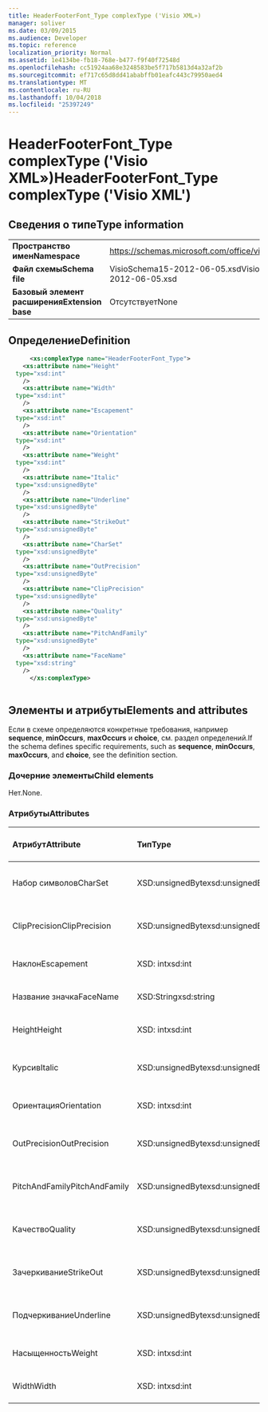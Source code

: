 ```yaml
---
title: HeaderFooterFont_Type complexType ('Visio XML»)
manager: soliver
ms.date: 03/09/2015
ms.audience: Developer
ms.topic: reference
localization_priority: Normal
ms.assetid: 1e4134be-fb18-768e-b477-f9f40f72548d
ms.openlocfilehash: cc51924aa68e3248583be5f717b5813d4a32af2b
ms.sourcegitcommit: ef717c65d8dd41ababffb01eafc443c79950aed4
ms.translationtype: MT
ms.contentlocale: ru-RU
ms.lasthandoff: 10/04/2018
ms.locfileid: "25397249"
---
```

# <a name="headerfooterfonttype-complextype-visio-xml"></a><span data-ttu-id="516e3-102">HeaderFooterFont_Type complexType ('Visio XML»)</span><span class="sxs-lookup"><span data-stu-id="516e3-102">HeaderFooterFont_Type complexType ('Visio XML')</span></span>

## <a name="type-information"></a><span data-ttu-id="516e3-103">Сведения о типе</span><span class="sxs-lookup"><span data-stu-id="516e3-103">Type information</span></span>

|||
|:-----|:-----|
|<span data-ttu-id="516e3-104">**Пространство имен**</span><span class="sxs-lookup"><span data-stu-id="516e3-104">**Namespace**</span></span> <br/> |https://schemas.microsoft.com/office/visio/2011/1/core  <br/> |
|<span data-ttu-id="516e3-105">**Файл схемы**</span><span class="sxs-lookup"><span data-stu-id="516e3-105">**Schema file**</span></span> <br/> |<span data-ttu-id="516e3-106">VisioSchema15-2012-06-05.xsd</span><span class="sxs-lookup"><span data-stu-id="516e3-106">VisioSchema15-2012-06-05.xsd</span></span>  <br/> |
|<span data-ttu-id="516e3-107">**Базовый элемент расширения**</span><span class="sxs-lookup"><span data-stu-id="516e3-107">**Extension base**</span></span> <br/> |<span data-ttu-id="516e3-108">Отсутствует</span><span class="sxs-lookup"><span data-stu-id="516e3-108">None</span></span>  <br/> |
   
## <a name="definition"></a><span data-ttu-id="516e3-109">Определение</span><span class="sxs-lookup"><span data-stu-id="516e3-109">Definition</span></span>

```XML
      <xs:complexType name="HeaderFooterFont_Type">
    <xs:attribute name="Height"
  type="xsd:int"
    />
    <xs:attribute name="Width"
  type="xsd:int"
    />
    <xs:attribute name="Escapement"
  type="xsd:int"
    />
    <xs:attribute name="Orientation"
  type="xsd:int"
    />
    <xs:attribute name="Weight"
  type="xsd:int"
    />
    <xs:attribute name="Italic"
  type="xsd:unsignedByte"
    />
    <xs:attribute name="Underline"
  type="xsd:unsignedByte"
    />
    <xs:attribute name="StrikeOut"
  type="xsd:unsignedByte"
    />
    <xs:attribute name="CharSet"
  type="xsd:unsignedByte"
    />
    <xs:attribute name="OutPrecision"
  type="xsd:unsignedByte"
    />
    <xs:attribute name="ClipPrecision"
  type="xsd:unsignedByte"
    />
    <xs:attribute name="Quality"
  type="xsd:unsignedByte"
    />
    <xs:attribute name="PitchAndFamily"
  type="xsd:unsignedByte"
    />
    <xs:attribute name="FaceName"
  type="xsd:string"
    />
      </xs:complexType>
      
```

## <a name="elements-and-attributes"></a><span data-ttu-id="516e3-110">Элементы и атрибуты</span><span class="sxs-lookup"><span data-stu-id="516e3-110">Elements and attributes</span></span>

<span data-ttu-id="516e3-111">Если в схеме определяются конкретные требования, например **sequence**, **minOccurs**, **maxOccurs** и **choice**, см. раздел определений.</span><span class="sxs-lookup"><span data-stu-id="516e3-111">If the schema defines specific requirements, such as **sequence**, **minOccurs**, **maxOccurs**, and **choice**, see the definition section.</span></span> 
  
### <a name="child-elements"></a><span data-ttu-id="516e3-112">Дочерние элементы</span><span class="sxs-lookup"><span data-stu-id="516e3-112">Child elements</span></span>

<span data-ttu-id="516e3-113">Нет.</span><span class="sxs-lookup"><span data-stu-id="516e3-113">None.</span></span>
  
### <a name="attributes"></a><span data-ttu-id="516e3-114">Атрибуты</span><span class="sxs-lookup"><span data-stu-id="516e3-114">Attributes</span></span>

|<span data-ttu-id="516e3-115">**Атрибут**</span><span class="sxs-lookup"><span data-stu-id="516e3-115">**Attribute**</span></span>|<span data-ttu-id="516e3-116">**Тип**</span><span class="sxs-lookup"><span data-stu-id="516e3-116">**Type**</span></span>|<span data-ttu-id="516e3-117">**Обязательный**</span><span class="sxs-lookup"><span data-stu-id="516e3-117">**Required**</span></span>|<span data-ttu-id="516e3-118">**Описание**</span><span class="sxs-lookup"><span data-stu-id="516e3-118">**Description**</span></span>|<span data-ttu-id="516e3-119">**Возможные значения**</span><span class="sxs-lookup"><span data-stu-id="516e3-119">**Possible values**</span></span>|
|:-----|:-----|:-----|:-----|:-----|
|<span data-ttu-id="516e3-120">Набор символов</span><span class="sxs-lookup"><span data-stu-id="516e3-120">CharSet</span></span>  <br/> |<span data-ttu-id="516e3-121">XSD:unsignedByte</span><span class="sxs-lookup"><span data-stu-id="516e3-121">xsd:unsignedByte</span></span>  <br/> |<span data-ttu-id="516e3-122">необязательный</span><span class="sxs-lookup"><span data-stu-id="516e3-122">optional</span></span>  <br/> ||<span data-ttu-id="516e3-123">Значения типа xsd:unsignedByte.</span><span class="sxs-lookup"><span data-stu-id="516e3-123">Values of the xsd:unsignedByte type.</span></span>  <br/> |
|<span data-ttu-id="516e3-124">ClipPrecision</span><span class="sxs-lookup"><span data-stu-id="516e3-124">ClipPrecision</span></span>  <br/> |<span data-ttu-id="516e3-125">XSD:unsignedByte</span><span class="sxs-lookup"><span data-stu-id="516e3-125">xsd:unsignedByte</span></span>  <br/> |<span data-ttu-id="516e3-126">необязательный</span><span class="sxs-lookup"><span data-stu-id="516e3-126">optional</span></span>  <br/> ||<span data-ttu-id="516e3-127">Значения типа xsd:unsignedByte.</span><span class="sxs-lookup"><span data-stu-id="516e3-127">Values of the xsd:unsignedByte type.</span></span>  <br/> |
|<span data-ttu-id="516e3-128">Наклон</span><span class="sxs-lookup"><span data-stu-id="516e3-128">Escapement</span></span>  <br/> |<span data-ttu-id="516e3-129">XSD: int</span><span class="sxs-lookup"><span data-stu-id="516e3-129">xsd:int</span></span>  <br/> |<span data-ttu-id="516e3-130">необязательный</span><span class="sxs-lookup"><span data-stu-id="516e3-130">optional</span></span>  <br/> ||<span data-ttu-id="516e3-131">Значения типа XSD: int.</span><span class="sxs-lookup"><span data-stu-id="516e3-131">Values of the xsd:int type.</span></span>  <br/> |
|<span data-ttu-id="516e3-132">Название значка</span><span class="sxs-lookup"><span data-stu-id="516e3-132">FaceName</span></span>  <br/> |<span data-ttu-id="516e3-133">XSD:String</span><span class="sxs-lookup"><span data-stu-id="516e3-133">xsd:string</span></span>  <br/> |<span data-ttu-id="516e3-134">необязательный</span><span class="sxs-lookup"><span data-stu-id="516e3-134">optional</span></span>  <br/> ||<span data-ttu-id="516e3-135">Значения типа xsd:string.</span><span class="sxs-lookup"><span data-stu-id="516e3-135">Values of the xsd:string type.</span></span>  <br/> |
|<span data-ttu-id="516e3-136">Height</span><span class="sxs-lookup"><span data-stu-id="516e3-136">Height</span></span>  <br/> |<span data-ttu-id="516e3-137">XSD: int</span><span class="sxs-lookup"><span data-stu-id="516e3-137">xsd:int</span></span>  <br/> |<span data-ttu-id="516e3-138">необязательный</span><span class="sxs-lookup"><span data-stu-id="516e3-138">optional</span></span>  <br/> ||<span data-ttu-id="516e3-139">Значения типа XSD: int.</span><span class="sxs-lookup"><span data-stu-id="516e3-139">Values of the xsd:int type.</span></span>  <br/> |
|<span data-ttu-id="516e3-140">Курсив</span><span class="sxs-lookup"><span data-stu-id="516e3-140">Italic</span></span>  <br/> |<span data-ttu-id="516e3-141">XSD:unsignedByte</span><span class="sxs-lookup"><span data-stu-id="516e3-141">xsd:unsignedByte</span></span>  <br/> |<span data-ttu-id="516e3-142">необязательный</span><span class="sxs-lookup"><span data-stu-id="516e3-142">optional</span></span>  <br/> ||<span data-ttu-id="516e3-143">Значения типа xsd:unsignedByte.</span><span class="sxs-lookup"><span data-stu-id="516e3-143">Values of the xsd:unsignedByte type.</span></span>  <br/> |
|<span data-ttu-id="516e3-144">Ориентация</span><span class="sxs-lookup"><span data-stu-id="516e3-144">Orientation</span></span>  <br/> |<span data-ttu-id="516e3-145">XSD: int</span><span class="sxs-lookup"><span data-stu-id="516e3-145">xsd:int</span></span>  <br/> |<span data-ttu-id="516e3-146">необязательный</span><span class="sxs-lookup"><span data-stu-id="516e3-146">optional</span></span>  <br/> ||<span data-ttu-id="516e3-147">Значения типа XSD: int.</span><span class="sxs-lookup"><span data-stu-id="516e3-147">Values of the xsd:int type.</span></span>  <br/> |
|<span data-ttu-id="516e3-148">OutPrecision</span><span class="sxs-lookup"><span data-stu-id="516e3-148">OutPrecision</span></span>  <br/> |<span data-ttu-id="516e3-149">XSD:unsignedByte</span><span class="sxs-lookup"><span data-stu-id="516e3-149">xsd:unsignedByte</span></span>  <br/> |<span data-ttu-id="516e3-150">необязательный</span><span class="sxs-lookup"><span data-stu-id="516e3-150">optional</span></span>  <br/> ||<span data-ttu-id="516e3-151">Значения типа xsd:unsignedByte.</span><span class="sxs-lookup"><span data-stu-id="516e3-151">Values of the xsd:unsignedByte type.</span></span>  <br/> |
|<span data-ttu-id="516e3-152">PitchAndFamily</span><span class="sxs-lookup"><span data-stu-id="516e3-152">PitchAndFamily</span></span>  <br/> |<span data-ttu-id="516e3-153">XSD:unsignedByte</span><span class="sxs-lookup"><span data-stu-id="516e3-153">xsd:unsignedByte</span></span>  <br/> |<span data-ttu-id="516e3-154">необязательный</span><span class="sxs-lookup"><span data-stu-id="516e3-154">optional</span></span>  <br/> ||<span data-ttu-id="516e3-155">Значения типа xsd:unsignedByte.</span><span class="sxs-lookup"><span data-stu-id="516e3-155">Values of the xsd:unsignedByte type.</span></span>  <br/> |
|<span data-ttu-id="516e3-156">Качество</span><span class="sxs-lookup"><span data-stu-id="516e3-156">Quality</span></span>  <br/> |<span data-ttu-id="516e3-157">XSD:unsignedByte</span><span class="sxs-lookup"><span data-stu-id="516e3-157">xsd:unsignedByte</span></span>  <br/> |<span data-ttu-id="516e3-158">необязательный</span><span class="sxs-lookup"><span data-stu-id="516e3-158">optional</span></span>  <br/> ||<span data-ttu-id="516e3-159">Значения типа xsd:unsignedByte.</span><span class="sxs-lookup"><span data-stu-id="516e3-159">Values of the xsd:unsignedByte type.</span></span>  <br/> |
|<span data-ttu-id="516e3-160">Зачеркивание</span><span class="sxs-lookup"><span data-stu-id="516e3-160">StrikeOut</span></span>  <br/> |<span data-ttu-id="516e3-161">XSD:unsignedByte</span><span class="sxs-lookup"><span data-stu-id="516e3-161">xsd:unsignedByte</span></span>  <br/> |<span data-ttu-id="516e3-162">необязательный</span><span class="sxs-lookup"><span data-stu-id="516e3-162">optional</span></span>  <br/> ||<span data-ttu-id="516e3-163">Значения типа xsd:unsignedByte.</span><span class="sxs-lookup"><span data-stu-id="516e3-163">Values of the xsd:unsignedByte type.</span></span>  <br/> |
|<span data-ttu-id="516e3-164">Подчеркивание</span><span class="sxs-lookup"><span data-stu-id="516e3-164">Underline</span></span>  <br/> |<span data-ttu-id="516e3-165">XSD:unsignedByte</span><span class="sxs-lookup"><span data-stu-id="516e3-165">xsd:unsignedByte</span></span>  <br/> |<span data-ttu-id="516e3-166">необязательный</span><span class="sxs-lookup"><span data-stu-id="516e3-166">optional</span></span>  <br/> ||<span data-ttu-id="516e3-167">Значения типа xsd:unsignedByte.</span><span class="sxs-lookup"><span data-stu-id="516e3-167">Values of the xsd:unsignedByte type.</span></span>  <br/> |
|<span data-ttu-id="516e3-168">Насыщенность</span><span class="sxs-lookup"><span data-stu-id="516e3-168">Weight</span></span>  <br/> |<span data-ttu-id="516e3-169">XSD: int</span><span class="sxs-lookup"><span data-stu-id="516e3-169">xsd:int</span></span>  <br/> |<span data-ttu-id="516e3-170">необязательный</span><span class="sxs-lookup"><span data-stu-id="516e3-170">optional</span></span>  <br/> ||<span data-ttu-id="516e3-171">Значения типа XSD: int.</span><span class="sxs-lookup"><span data-stu-id="516e3-171">Values of the xsd:int type.</span></span>  <br/> |
|<span data-ttu-id="516e3-172">Width</span><span class="sxs-lookup"><span data-stu-id="516e3-172">Width</span></span>  <br/> |<span data-ttu-id="516e3-173">XSD: int</span><span class="sxs-lookup"><span data-stu-id="516e3-173">xsd:int</span></span>  <br/> |<span data-ttu-id="516e3-174">необязательный</span><span class="sxs-lookup"><span data-stu-id="516e3-174">optional</span></span>  <br/> ||<span data-ttu-id="516e3-175">Значения типа XSD: int.</span><span class="sxs-lookup"><span data-stu-id="516e3-175">Values of the xsd:int type.</span></span>  <br/> |
   

